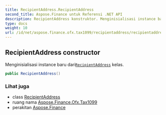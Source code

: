 ```yaml
---
title: RecipientAddress.RecipientAddress
second_title: Aspose.Finance untuk Referensi .NET API
description: RecipientAddress konstruktor. Menginisialisasi instance baru dariRecipientAddress kelas.
type: docs
weight: 10
url: /id/net/aspose.finance.ofx.tax1099/recipientaddress/recipientaddress/
---
```

## RecipientAddress constructor

Menginisialisasi instance baru dari[`RecipientAddress`](../) kelas.

```csharp
public RecipientAddress()
```

### Lihat juga

* class [RecipientAddress](../)
* ruang nama [Aspose.Finance.Ofx.Tax1099](../../recipientaddress/)
* perakitan [Aspose.Finance](../../../)


